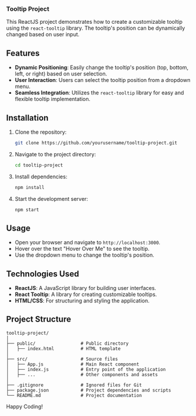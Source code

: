 ### Tooltip Project

This ReactJS project demonstrates how to create a customizable tooltip using the `react-tooltip` library. The tooltip's position can be dynamically changed based on user input.

## Features

- **Dynamic Positioning**: Easily change the tooltip's position (top, bottom, left, or right) based on user selection.
- **User Interaction**: Users can select the tooltip position from a dropdown menu.
- **Seamless Integration**: Utilizes the `react-tooltip` library for easy and flexible tooltip implementation.

## Installation

1. Clone the repository:
   ```bash
   git clone https://github.com/yourusername/tooltip-project.git
   ```

2. Navigate to the project directory:
   ```bash
   cd tooltip-project
   ```

3. Install dependencies:
   ```bash
   npm install
   ```

4. Start the development server:
   ```bash
   npm start
   ```

## Usage

- Open your browser and navigate to `http://localhost:3000`.
- Hover over the text "Hover Over Me" to see the tooltip.
- Use the dropdown menu to change the tooltip's position.

## Technologies Used

- **ReactJS**: A JavaScript library for building user interfaces.
- **React Tooltip**: A library for creating customizable tooltips.
- **HTML/CSS**: For structuring and styling the application.

## Project Structure

```
tooltip-project/
│
├── public/                 # Public directory
│   ├── index.html          # HTML template
│
├── src/                    # Source files
│   ├── App.js              # Main React component
│   ├── index.js            # Entry point of the application
│   ├── ...                 # Other components and assets
│
├── .gitignore              # Ignored files for Git
├── package.json            # Project dependencies and scripts
└── README.md               # Project documentation
```

Happy Coding!
